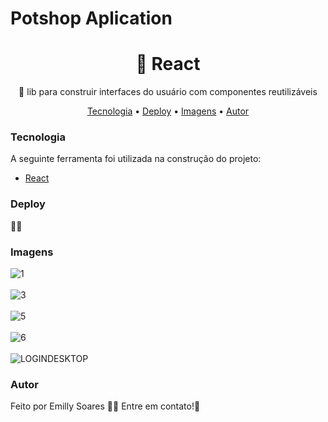 <h1>Potshop Aplication</h1>

<h1 align="center">🔗 React</h1>
<p align="center">🚀 lib para construir interfaces do usuário com componentes reutilizáveis</p>

<p align="center">
  <a href="#Tecnologia">Tecnologia</a> • 
 <a href="#Deploy">Deploy</a> •
<a href="#Imagens">Imagens</a> •
 <a href="#autor">Autor</a>
</p>

### Tecnologia 
A seguinte ferramenta foi utilizada na construção do projeto:
- [React](https://pt-br.reactjs.org/)

### Deploy 
🔗🚀

### Imagens

![1](https://github.com/emilly-soares/Potshop-Aplication/assets/54116441/63874e9e-54ec-4368-97e4-4f4bb60b2a32)
<br/><br/>
![3](https://github.com/emilly-soares/Potshop-Aplication/assets/54116441/9d1e4501-4c2d-48e0-96ef-a2f25f558914)
<br/><br/>
![5](https://github.com/emilly-soares/Potshop-Aplication/assets/54116441/5615e66b-bcda-4b5e-a0c8-13835ca372bf)
<br/><br/>
![6](https://github.com/emilly-soares/Potshop-Aplication/assets/54116441/6bdd593f-b1a6-4680-ab54-a564891dec8b)
<br/><br/>
![LOGINDESKTOP](https://github.com/emilly-soares/Potshop-Aplication/assets/54116441/605d255a-3b72-4493-858d-342e40abfd84)

### Autor
Feito por Emilly Soares 👋🏽 Entre em contato!🚀
